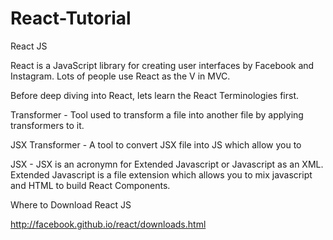 # React-Tutorial

React JS

React is a JavaScript library for creating user interfaces by Facebook and Instagram. Lots of people use React as the V in MVC.

Before deep diving into React, lets learn the React Terminologies first.

Transformer - Tool used to transform a file into another file by applying transformers to it.

JSX Transformer - A tool to convert JSX file into JS which allow you to

JSX - JSX is an acronymn for Extended Javascript or Javascript as an XML. Extended Javascript is a file extension which allows you to mix javascript and HTML to build React Components.

Where to Download React JS

http://facebook.github.io/react/downloads.html
